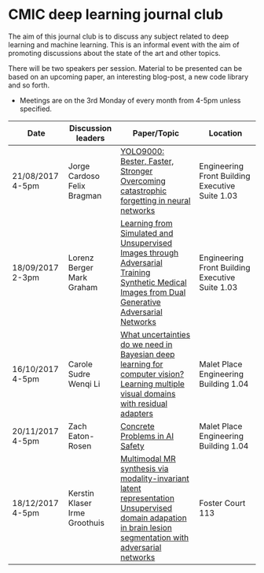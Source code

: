 # CMIC deep learning journal club

The aim of this journal club is to discuss any subject related to deep learning and machine learning. This is an informal event with the aim of promoting discussions about the state of the art and other topics. 

There will be two speakers per session. Material to be presented can be based on an upcoming paper, an interesting blog-post, a new code library and so forth.

* Meetings are on the 3rd Monday of every month from 4-5pm unless specified.

<center>
  
| Date | Discussion leaders | Paper/Topic | Location |
| --- | --- | --- | --- |
| 21/08/2017 4-5pm | Jorge Cardoso <br/> Felix Bragman | <a href="https://arxiv.org/abs/1612.08242">YOLO9000: Bester, Faster, Stronger</a> <br/> <a href="http://www.pnas.org/content/114/13/3521.full.pdf">Overcoming catastrophic forgetting in neural networks</a> | Engineering Front Building Executive Suite 1.03 |
| 18/09/2017 2-3pm | Lorenz Berger <br/> Mark Graham | <a href="https://arxiv.org/pdf/1612.07828.pdf">Learning from Simulated and Unsupervised Images through Adversarial Training</a> <br/> <a href="https://arxiv.org/abs/1709.01872" > Synthetic Medical Images from Dual Generative Adversarial Networks </a> | Engineering Front Building Executive Suite 1.03 |
| 16/10/2017 4-5pm | Carole Sudre <br/> Wenqi Li | <a href="https://arxiv.org/pdf/1703.04977.pdf">What uncertainties do we need in Bayesian deep learning for computer vision?</a> <br/> <a href="https://arxiv.org/pdf/1705.08045.pdf" > Learning multiple visual domains with residual adapters </a> | Malet Place Engineering Building 1.04 |
| 20/11/2017 4-5pm | Zach Eaton-Rosen | <a href="https://arxiv.org/pdf/1606.06565.pdf">Concrete Problems in AI Safety</a> | Malet Place Engineering Building 1.04 |
| 18/12/2017 4-5pm | Kerstin Klaser <br/> Irme Groothuis| <a href="http://ieeexplore.ieee.org/stamp/stamp.jsp?arnumber=8071026&tag=1">Multimodal MR synthesis via modality-invariant latent representation</a> <br/> <a href="(https://link.springer.com/chapter/10.1007/978-3-319-59050-9_47" > Unsupervised domain adapation in brain lesion segmentation with adversarial networks </a> | Foster Court 113 |

</center>
